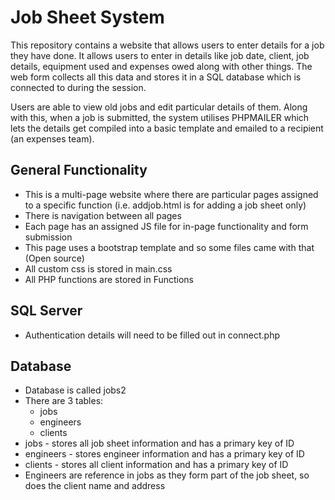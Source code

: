 # Job Sheet System

This repository contains a website that allows users to enter details for a job they have done. It allows users to enter in details like job date, client, job details, equipment used and expenses owed along with other things. The web form collects all this data and stores it in a SQL database which is connected to during the session. 

Users are able to view old jobs and edit particular details of them. Along with this, when a job is submitted, the system utilises PHPMAILER which lets the details get compiled into a basic template and emailed to a recipient (an expenses team).

## General Functionality

- This is a multi-page website where there are particular pages assigned to a specific function (i.e. addjob.html is for adding a job sheet only)
- There is navigation between all pages
- Each page has an assigned JS file for in-page functionality and form submission
- This page uses a bootstrap template and so some files came with that (Open source)
- All custom css is stored in main.css
- All PHP functions are stored in Functions

## SQL Server

- Authentication details will need to be filled out in connect.php

## Database

- Database is called jobs2
- There are 3 tables:
    - jobs
    - engineers
    - clients
- jobs - stores all job sheet information and has a primary key of ID
- engineers - stores engineer information and has a primary key of ID
- clients - stores all client information and has a primary key of ID
- Engineers are reference in jobs as they form part of the job sheet, so does the client name and address